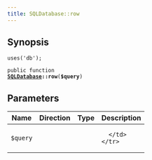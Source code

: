 ```yaml
---
title: SQLDatabase::row
---
```


## Synopsis

<code>uses('db');</code>

<code>public function <b><a href="SQLDatabase">SQLDatabase</a>::row</b>(<b>$query</b>)</code>

## Parameters

<table>
  <thead>
    <tr>
      <th>Name</th>
      <th>Direction</th>
      <th>Type</th>
      <th>Description</th>
    </tr>
  </thead>
  <tbody>
    <tr>
      <td><code>$query</code>
      <td><i></i></td>
      <td></td>
      <td>

      </td>
    </tr>
  </tbody>
</table>

